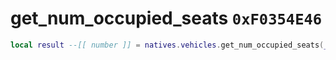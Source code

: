 # get_num_occupied_seats `0xF0354E46`

```lua
local result --[[ number ]] = natives.vehicles.get_num_occupied_seats(_vehicle --[[ number ]])
```